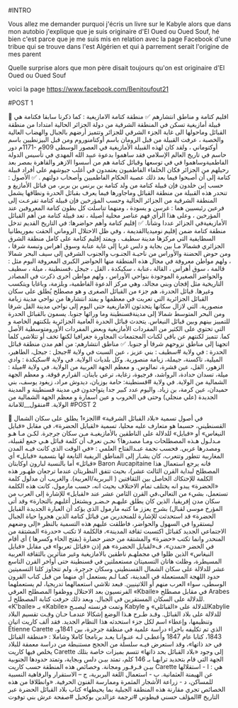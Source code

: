#INTRO

Vous allez me demander purquoi j'écris un livre sur le Kabyle alors que dans mon autobio j'explique que je suis originaire d'El Oued ou Oued Souf, 
hé bien c'est parce que je me suis mis en relation avec la page Facebook d'une tribue qui se trouve dans l'est Algérien et qui à parrement serait l'origine de mes parent

Quelle surprise alors que mon père disait toujours qu'on est originaire d'El Oued ou Oued Souf

voici la page https://www.facebook.com/Benitoufout21

#POST 1

🔵 اقليم كتامة و مناطق انتشارهم 
✅ منطقة كتامة الامازيغية :
كما ذكرنا سابقا فكتامة هي قبيلة أمازيغية تسكن في المنطقة الشرقية من دولة الجزائر الحالية امتدادا من  منطقة القبائل وماحولها الى غاية  الجزء الشرقي للجزائر وتتميز أرضهم بالجبال والهضاب العالية والخصبة ، عرفت القبيلة من قبل الرومان باسم أوكتامنوروم ومن قبل البيزنطيين باسم أوكتوماني ، ولقد كان لهذه القبيلة الأمازيغية في العصور الوسطى 909م -1171م دور حاسم في تاريخ العالم الإسلامي فقد ساهموا بدعوة عبيد الله المهدي في تأسيس الدولة الفاطميةوساهموا في في توسعها وقبائل كتامة هم من أسسوا الازهر والقاهرة بمصر بعد رحيلهم من الجزائر فكان الخلفاء الفاطميون يعتمدون في أغلب جيوشهم على أفراد قبيلة كتامة إلى أن أصبحوا فيما بعد ذلك عصبة الحكام الفاطميين وأصحاب دولتهم .
✅ الأصول :
حسب إبن خلدون فإن قبيلة كتامة من ولد كتامة بن برنس بن بربر،  من قبائل الأمازيغ و تنحدر هذه القبيلة من منطقة القبائل وماجاورها فيما يعرف بقبائل الحدرة ونطاقها يشمل المنطقة الشرقية من الجزائر الحالية وحسب المؤرخين فإن قبيلة كتامة تفرعـت إلى فرعين رئيسيين هما : غرسن و يسودة ، ومنهما تناسلت كل بطون كتامة المعروفين عند المؤرخين ، وعلى هذا الرأي فهم عناصر محلية أصيلة ، تعد قبيلة كتامة من أهم القبائل الأمازيغيةفي الجزائر عددا وشأنا.
✅ إقليم كتامة وأهم حواضرها:
في التاريخ القديم تدخل منطقة كتامة ضمن إقليم نوميدياالقديمة ، وفي ظل الاحتلال الروماني ألحقت بموريطانيا السطايفية التي مركزها مدينة سطيف .
ويمتد إقليم كتامة على كامل منطقة الشرق الجزائري فشمالا مـا بين بجاية و دلس غربا إلى غاية عنابة وسوق اهراس وتبسة شرقا ، ومن حوض الحضنة والأوراس من ناحيـة الجنـوب والجنوب الشرقي إلى سيف البحر شمالا ، ولهم مواطن معروفة في مجال هذه المنطقة منها الحواضر الكبرى المعروفة اليوم مثل : قالمة ، سوق  أهراس ، القالة ،عنابة ، سكيكدة ، القل ، جيجل ،قسنطينة ، ميلة ، سطيف والحواضر الصغيرة الموجودة بنواحي الأوراس ، ولهم مواطن أخرى ذكرت في المصادر التاريخية مثل إقجان وبني مجالد، وهي مركز الدعوة الفاطمية، وبلزمة، وباغايا ويتكسب وغيرها.
قبائل الحدرة، هم جزء من القبائل الصغرى و هو مصطلح يُطلق على سكان القبائل الجزائرية التي تعربت في معظمها و يمتد انتشارها من نواحي مدينة زيامة منصورية. التي لازال سكانها يتحدثون الامازيغية حتى اليوم إلى نواحي مدينة القل شرقا ومن البحر المتوسط شمالا إلى مدينةقسنطينة وما ورائها جنوبا. يسمون بالقبائل الحدرة للتمييز بينهم وبين قبائل النيغاس.
يتحدث قبائل الحدرة العامية الجزائرية  بلكنتهم الخاصة و التي تحتوي على الكثير من المفردات الأمازيغية وبعض المفردات الأورومتوسطية الأصل كما. تتميز لكنتهم عن باقي  لكنات المجتمعات المجاورة جغرافيا لكنها تخف أو تتلاشى كلما اتجهنا إلى مناطق نزوحهم شرقا أو جنوبا.
✅ مناطق انتشارهم:
 من أهم مدن منطقة قبائل الحدرة :
في ولاية #سطيف : بني عزيز ، عين السبت 
في ولاية #جيجل : جيجل، الطاهير، الميلية، تاكسنة، جيملة، زيامة منصورية. وكل بلديات الولاية.
في ولاية #سكيكدة : وادي الزهور، القل، عين قشرة، تمالوس. و معظم الجهة الغربية من الولاية.
في ولاية #ميلة : ميلة، تسدان حدادة، الرواشد، فرجيوة، زغاية، ترعي باينان، القرارم قوقة. و معظم الجهة الشمالية من الولاية.
في ولاية #قسنطينة: حامة بوزيان، ديدوش مراد، زيغود يوسف، بني حميدان، عين كرمة، بن زياد.
 واليوم عدد كبير جدا يتواجدون في مدينة قسنطينة و المدينة الجديدة (علي منجلي) وحتى في الخروب و عين اسمارة و معظم الجهة الشمالية من الولاية.
#منقول__للامانة
#POST 2

🔵 في أصول تسمية «بلاد القبائل الشرقية»
#الجزء1 
يطلق على سكان الشمال القسنطيني، حسبما هو متعارف عليه محليا، تسمية «لقبايل الحضرة»، في مقابل «قبايل النيغاس» أو «قبايل» للدلالة على الناطقين بالأمازيغيـة مـن سكان جرجرة. لكـن مـا هـو مـدلـول هـذه المصطلحات ومـا مصدرها؟
نحـن نعرف أن كلمة قبائل هـي جمع لقبيلة، ومصدرها عربي. فحسب نجمة عبـدالفتاح العلمي : «في الوقت الذي كانت فيـه المدن المغاربية تتطور وتتعرب، كان يشـار إلى المناطق الريفية التابعة لها بتسمية «قبايل» أي «قبائل» أما بالنسبة لبارون اوکابتان Baron Aucapitaine فانه يرجع استعمال هذا المصطلح لبداية القرن الثالث عشر)، بحيث تتفق النظريتان عندما ترجعان ظهـور هذه الكلمة للإحتكاك الحاصل
بين الثقافتين ( البربرية/العربية). والغريب أن مدلول كلمة «الحضرة» يبدو انه يختلف تمام الاختلاف بحيث انه، حسب مارمول، كانت هذه الكلمة تستعمل، بشيء من التعالي،في القرن الثامن عشر عند «لقبايل» للإشارة إلى العرب من سكان مدن إفريقيا، الذين كان يطلق عليهـم حـضـر ويشتغل أغلبهم بالتجارة»
وقد أتى المؤرخ موسى لقبال) بشرح يعزز ما كتبه مارمول الذي يؤكد أن العبارة الجديدة القبايل الحضرة» قد استحدثت للإشارة للمنحدرين من قبائل كتامة الذين هجروا حياة الجبال ليستقروا في السهول والحواضر، فاطلقت عليهم هذه التسمية بالنظر «إلى وضعهم الاجتماعي الجديد كقبائل اكتسبت ثقافة المدينة»، فالكلمة لا تكتب «حدرة» المشتقة من المنحدر وانما تكتب «حضرة» والمشتقة من حضر حضارة (بفتح الحاء وكسرها ) أي أقام
في الحضر «تمدن»، ف«لقبايل الحضرة» هم إذن «قبائل تعربوا» في مقابل «قبايل النيغاس» الذين ظلوا في مجملهـم ناطقين بالامازيغية وغير متأثرين بالثقافة العربية المسيطرة، وظلت هاتان التسميتان مستعملتين في قسنطينة حتى أواخر القرن التاسع عشر للدلالة على سكان الشمال القسنطيني وسكان جرجرة. ولم تتجاوز كلتا التسميتين حدود اللهجة المستعملة في المدينة، كمـا لـم يستعمل أي منهما من قبل كتاب القرون الوسطى، سواء العرب منهم أو اللاتينيين. فبعد تلاشي استعمالهما تدريجيا، لم يستعملهما الفرنسيون بعد الاحتلال ووظفوا المصطلح العرقي «Kbaile» في مقابل مصطلح Arabes للدلالة على السكان المستقرين في الجبال. وبعد ذلك حرفت كتابة المصطلح لـ. «K'baile» بـ «Kabile»
وتمت فرنسته ليصبـح Kabyle للدلالة على «القبائلي» وKabylie للدلالة على بلاد القبائل.
وقـد طـرح هـذا الوضع إشكالا عندمـا حـان وقـت تقسيم البلاد وتنظيمها، وإعطاء اسم لكل جزء استحدثه هذا النظام الجديد. فقد ألف كاريت اتيان Étienne Carette ،الذي تم تكليفه باجراء دراسة علمية في منطقة جرجرة، بين 1841و 1843، كتابا عام 1847 وأعطـى لـه عنـوانـا يعـد برنامجا كاملا وشاملا : «منطقة القبائل في حد ذاتها»، وقد استعرض فيـه سلسلة من الحجج مستنبطة من دراسة معمقة للبلاد يخلص فيها كاريت Carette إلى وجود «بلاد القبائل بحد ذاتها» تتسم بميزات خاصة بتلك الجهة التي قام بتحديد ترابهـا بـ 146 كلم، تمتد بيـن دلس وبجاية، وتمتد حدودها الجنوبية بيـن قـرقـور ومجانة. وخصائص هذه المنطقة حسب كاريت Carette هي :
ا - استقلالها عن الهيمنة العثمانية.
ب - استعمال اللغة البربرية،
ج – الاستقرار والرفاهية النسبية للمساكن،
د - زراعة الأشجار المثمرة وممارسة الفنون الحرفية. «وانطلاقا من هذه الخصائص تجري مقارنة هذه المنطقة الجبلية بما يحيطها»
كتاب بلاد القبائل الحضرة عبر التاريخ
#المؤلف حسني قيطوني 
#ترجمة عزالدين بوكحيل
#صفحة عرش بني توفوت
